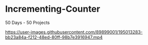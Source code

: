 # Incrementing-Counter
50 Days - 50 Projects


https://user-images.githubusercontent.com/89899001/195013283-bb23a84a-f212-48ed-80ff-98b7e3916947.mp4

